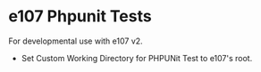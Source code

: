 # e107 Phpunit Tests
For developmental use with e107 v2. 

- Set Custom Working Directory for PHPUNit Test to e107's root.
